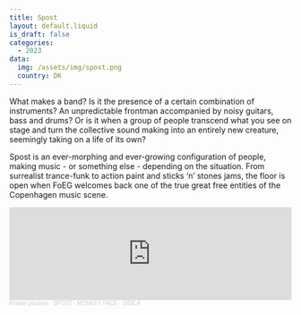 ```yaml
---
title: Spost
layout: default.liquid
is_draft: false
categories:
  - 2023
data:
  img: /assets/img/spost.png
  country: DK
---
```



<p>What makes a band? Is it the presence of a certain combination of instruments? An unpredictable frontman accompanied by noisy guitars, bass and drums? Or is it when a group of people transcend what you see on stage and turn the collective sound making into an entirely new creature, seemingly taking on a life of its own?</p>
<p>Spost is an ever-morphing and ever-growing configuration of people, making music - or something else - depending on the situation. From surrealist trance-funk to action paint and sticks ‘n’ stones jams, the floor is open when FoEG welcomes back one of the true great free entities of the Copenhagen music scene.</p>

<iframe width="100%" height="166" scrolling="no" frameborder="no" allow="autoplay" src="https://w.soundcloud.com/player/?url=https%3A//api.soundcloud.com/tracks/410476722&color=%23848494&auto_play=false&hide_related=false&show_comments=true&show_user=true&show_reposts=false&show_teaser=true"></iframe><div style="font-size: 10px; color: #cccccc;line-break: anywhere;word-break: normal;overflow: hidden;white-space: nowrap;text-overflow: ellipsis; font-family: Interstate,Lucida Grande,Lucida Sans Unicode,Lucida Sans,Garuda,Verdana,Tahoma,sans-serif;font-weight: 100;"><a href="https://soundcloud.com/kristian-poulsen-4" title="kristian poulsen" target="_blank" style="color: #cccccc; text-decoration: none;">kristian poulsen</a> · <a href="https://soundcloud.com/kristian-poulsen-4/spost-monkey-face-side-a" title="SPOST - MONKEY FACE - SIDE A" target="_blank" style="color: #cccccc; text-decoration: none;">SPOST - MONKEY FACE - SIDE A</a></div>